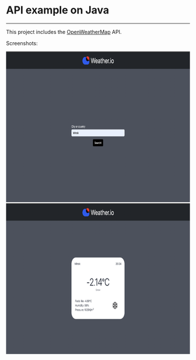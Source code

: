 # API example on Java
<hr>
<p>This project includes the <a href="https://openweathermap.org">OpenWeatherMap</a> API.</p>
<p>Screenshots:</p>
<img src="github/Search.png" width="720" height="412" alt="Screenshot 1">
<img src="github/WeatherResults.png" width="720" height="412" alt="Screenshot 2">